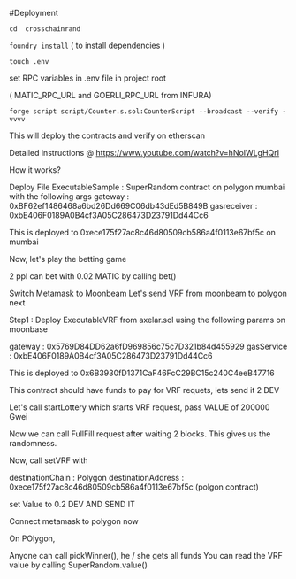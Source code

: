 #Deployment

```cd  crosschainrand```

```foundry install``` ( to install dependencies )

```touch .env```

 set RPC variables in  .env file in project root 
 
( MATIC_RPC_URL and GOERLI_RPC_URL from INFURA)

```forge script script/Counter.s.sol:CounterScript --broadcast --verify -vvvv ```

This will deploy the contracts and verify on etherscan


Detailed instructions  @ https://www.youtube.com/watch?v=hNoIWLgHQrI

How it works?


Deploy File ExecutableSample : SuperRandom contract on polygon mumbai with the following args
gateway : 0xBF62ef1486468a6bd26Dd669C06db43dEd5B849B
gasreceiver : 0xbE406F0189A0B4cf3A05C286473D23791Dd44Cc6

This is deployed to 0xece175f27ac8c46d80509cb586a4f0113e67bf5c on mumbai

Now, let's play the betting game

2 ppl can bet with 0.02 MATIC by calling bet()


Switch Metamask to Moonbeam
Let's send VRF from moonbeam to polygon next

Step1 : Deploy ExecutableVRF from axelar.sol using the following params on moonbase

gateway : 0x5769D84DD62a6fD969856c75c7D321b84d455929
gasService : 0xbE406F0189A0B4cf3A05C286473D23791Dd44Cc6

This is deployed to 0x6B3930fD1371CaF46FcC29BC15c240C4eeB47716

This contract should have funds to pay for VRF requets, lets send it 2 DEV

Let's call startLottery which starts VRF request, pass VALUE of 200000 Gwei

Now we can call FullFill request after waiting 2 blocks. This gives us the randomness.

Now, call setVRF with 

destinationChain : Polygon
destinationAddress : 0xece175f27ac8c46d80509cb586a4f0113e67bf5c (polgon contract)

set Value to 0.2 DEV AND SEND IT



Connect metamask to polygon now

On POlygon,

Anyone can call pickWinner(), he / she gets all funds
You can read the VRF value by calling SuperRandom.value()





